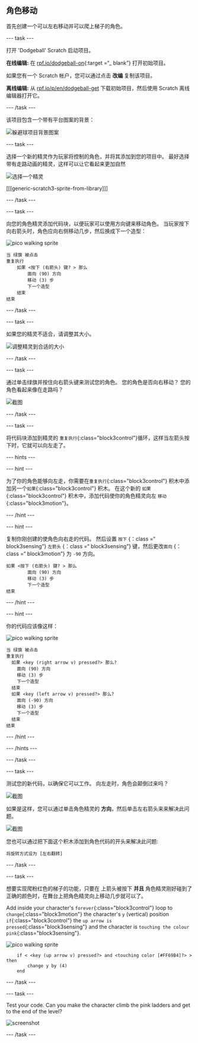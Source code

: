 ## 角色移动

首先创建一个可以左右移动并可以爬上梯子的角色。

\--- task \---

打开 'Dodgeball' Scratch 启动项目。

**在线编辑:** 在 [rpf.io/dodgeball-on](http://rpf.io/dodgeball-on){:target =“_ blank”} 打开初始项目。

如果您有一个 Scratch 帐户，您可以通过点击 **改编** 复制该项目。

**离线编辑:** 从 [rpf.io/p/en/dodgeball-get](http://rpf.io/p/en/dodgeball-get) 下载初始项目，然后使用 Scratch 离线编辑器打开它。

\--- /task \---

该项目包含一个带有平台图案的背景：

![躲避球项目背景图案](images/dodge-background.png)

\--- task \---

选择一个新的精灵作为玩家将控制的角色，并将其添加到您的项目中。 最好选择带有走路动画的精灵，这样可以让它看起来更加自然

![选择一个精灵](images/dodge-characters.png)

[[[generic-scratch3-sprite-from-library]]]

\--- /task \---

\--- task \---

向您的角色精灵添加代码块，以便玩家可以使用方向键来移动角色。 当玩家按下向右箭头时，角色应向右侧移动几步，然后换成下一个造型：

![pico walking sprite](images/pico_walking_sprite.png)

```blocks3
当 绿旗 被点击
重复执行
    如果 <按下 (右箭头) 键? > 那么
        面向 (90) 方向
        移动 (3) 步
        下一个造型
    结束
结束
```

\--- /task \---

\--- task \---

如果您的精灵不适合，请调整其大小。

![调整精灵到合适的大小](images/dodge-sprite-size-annotated.png)

\--- /task \---

\--- task \---

通过单击绿旗并按住向右箭头键来测试您的角色。 您的角色是否向右移动？ 您的角色看起来像在走路吗？

![截图](images/dodge-walking.png)

\--- /task \---

\--- task \---

将代码块添加到精灵的 `重复执行`{:class="block3control"}循环，这样当左箭头按下时，它就可以向左走了。

\--- hints \---

\--- hint \---

为了你的角色能够向左走，你需要在`重复执行`{:class="block3control"} 积木中添加另一个`如果`{:class="block3control"} 积木。 在这个新的 `如果`{:class="block3control"} 积木中，添加代码使你的角色精灵向左 `移动`{:class="block3motion"}。

\--- /hint \---

\--- hint \---

复制你刚创建的使角色向右走的代码。 然后设置 `按下` {：class =“ block3sensing”} `左箭头` {：class =“ block3sensing”} 键，然后更改`面向` {：class =“ block3motion”} 为 `-90` 方向。

```blocks3
如果 <按下 (右箭头) 键? > 那么
        面向 (90) 方向
        移动 (3) 步
        下一个造型
结束
```

\--- /hint \---

\--- hint \---

你的代码应该像这样：

![pico walking sprite](images/pico_walking_sprite.png)

```blocks3
当 绿旗 被点击
重复执行
  如果 <key (right arrow v) pressed?> 那么?
    面向 (90) 方向
    移动 (3) 步
    下一个造型
  结束
  如果 <key (left arrow v) pressed?> 那么? 
    面向 (-90) 方向
    移动 (3) 步
    下一个造型
  结束
结束
```

\--- /hint \---

\--- /hints \---

\--- /task \---

\--- task \---

测试您的新代码，以确保它可以工作。 向左走时，角色会颠倒过来吗？

![截图](images/dodge-upside-down.png)

如果是这样，您可以通过单击角色精灵的 **方向**，然后单击左右箭头来来解决此问题。

![截图](images/dodge-left-right-annotated.png)

您也可以通过把下面这个积木添加到角色代码的开头来解决此问题:

```blocks3
将旋转方式设为 [左右翻转]
```

\--- /task \---

\--- task \---

想要实现爬粉红色的梯子的功能，只要在 上箭头被按下 **并且** 角色精灵刚好碰到了正确的颜色时，在舞台上把角色精灵向上移动几步就可以了。

Add inside your character's `forever`{:class="block3control"} loop to `change`{:class="block3motion"} the character's `y` (vertical) position `if`{:class="block3control"} the `up arrow is pressed`{:class="block3sensing"} and the character is `touching the colour pink`{:class="block3sensing"}.

![pico walking sprite](images/pico_walking_sprite.png)

```blocks3
    if < <key (up arrow v) pressed?> and <touching color [#FF69B4]?> > then
        change y by (4)
    end
```

\--- /task \---

\--- task \---

Test your code. Can you make the character climb the pink ladders and get to the end of the level?

![screenshot](images/dodge-test-character.png)

\--- /task \---